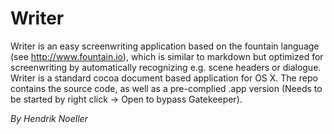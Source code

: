 # Writer

Writer is an easy screenwriting application based on the fountain language (see http://www.fountain.io), which is similar to markdown but optimized for screenwriting by automatically recognizing e.g. scene headers or dialogue. Writer is a standard cocoa document based application for OS X.
The repo contains the source code, as well as a pre-complied .app version (Needs to be started by right click -> Open to bypass Gatekeeper).

*By Hendrik Noeller*
